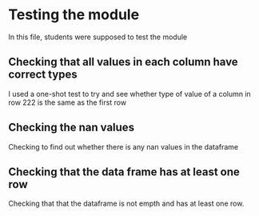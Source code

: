 # Testing the module

In this file, students were supposed to test the module

## Checking that all values in each column have correct types

I used a one-shot test to try and see whether type of value of a column in row 222 is the same as the first row

## Checking the nan values

Checking to find out whether there is any nan values in the dataframe

## Checking that the data frame has at least one row

Checking that that the dataframe is not empth and has at least one row.
